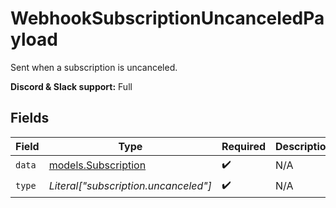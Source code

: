 # WebhookSubscriptionUncanceledPayload

Sent when a subscription is uncanceled.

**Discord & Slack support:** Full


## Fields

| Field                                            | Type                                             | Required                                         | Description                                      | Example                                          |
| ------------------------------------------------ | ------------------------------------------------ | ------------------------------------------------ | ------------------------------------------------ | ------------------------------------------------ |
| `data`                                           | [models.Subscription](../models/subscription.md) | :heavy_check_mark:                               | N/A                                              |                                                  |
| `type`                                           | *Literal["subscription.uncanceled"]*             | :heavy_check_mark:                               | N/A                                              | subscription.uncanceled                          |